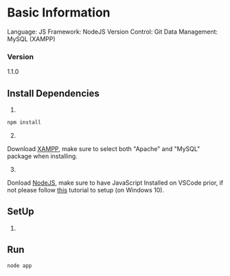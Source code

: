 # Basic Information
Language: JS
Framework: NodeJS
Version Control: Git
Data Management: MySQL (XAMPP)

### Version

1.1.0


## Install Dependencies

1.
```bash
npm install 
```

2.
Download [XAMPP](https://www.apachefriends.org/download.html), make sure to select both "Apache" and "MySQL" package when installing. 

3.
Donload [NodeJS](https://nodejs.org/en/download), make sure to have JavaScript Installed on VSCode prior, if not please follow [this](https://www.youtube.com/watch?v=x_2sYpk75Ic) tutorial to setup (on Windows 10).


## SetUp
1. 

## Run

```bash
node app
```


